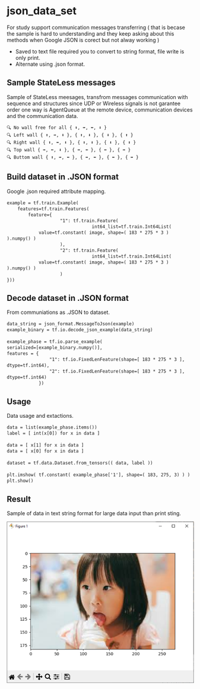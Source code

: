 # json_data_set
For study support communication messages transferring ( that is becase the sample is hard to understanding and they keep asking about this methods when Google JSON is corect but not alway working )

- Saved to text file required you to convert to string format, file write is only print.
- Alternate using .json format.

## Sample StateLess messages ##

Sample of StateLess meesages, transfrom messages communication with sequence and structures since UDP or Wireless signals is not garantee order one way is AgentQueue at the remote device, communication devices and the communication data.

```
🔍 No wall free for all { ⬆️, ➡️, ⬅️, ⬇️ }
🔍 Left wall { ⬆️, ➡️, ⬇️ }, { ⬆️, ⬇️ }, { ⬇️ }, { ⬆️ }
🔍 Right wall { ⬆️, ⬅️, ⬇️ }, { ⬆️, ⬇️ }, { ⬇️ }, { ⬆️ }
🔍 Top wall { ➡️, ⬅️, ⬇️ }, { ➡️, ⬅️ }, { ⬅️ }, { ➡️ }
🔍 Buttom wall { ⬆️, ➡️, ⬅️ }, { ➡️, ⬅️ }, { ⬅️ }, { ➡️ }
```

## Build dataset in .JSON format ##

Google .json required attribute mapping.

```
example = tf.train.Example(
    features=tf.train.Features(
        feature={
                    "1": tf.train.Feature(
                                int64_list=tf.train.Int64List(
            value=tf.constant( image, shape=( 183 * 275 * 3 ) ).numpy() )
					),
                    "2": tf.train.Feature(
                                int64_list=tf.train.Int64List(
            value=tf.constant( image, shape=( 183 * 275 * 3 ) ).numpy() )
					)		
}))
```

## Decode dataset in .JSON format ##

From communiations as .JSON to dataset.

```
data_string = json_format.MessageToJson(example)
example_binary = tf.io.decode_json_example(data_string)

example_phase = tf.io.parse_example(
serialized=[example_binary.numpy()],
features = { 	
                "1": tf.io.FixedLenFeature(shape=[ 183 * 275 * 3 ], dtype=tf.int64),
                "2": tf.io.FixedLenFeature(shape=[ 183 * 275 * 3 ], dtype=tf.int64)
            })
```
## Usage ##

Data usage and extactions.

```
data = list(example_phase.items())
label = [ int(x[0]) for x in data ]

data = [ x[1] for x in data ]
data = [ x[0] for x in data ]

dataset = tf.data.Dataset.from_tensors(( data, label ))

plt.imshow( tf.constant( example_phase['1'], shape=( 183, 275, 3) ) )
plt.show()
```

## Result ##

Sample of data in text string format for large data input than print sting.


![Alt text](https://github.com/jkaewprateep/json_data_set/blob/main/06.png "Title")
